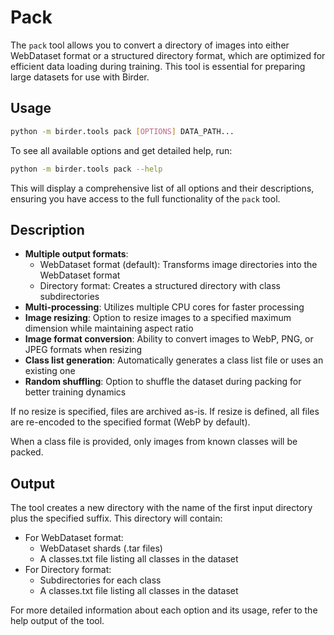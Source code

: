 # Pack

The `pack` tool allows you to convert a directory of images into either WebDataset format or a structured directory format, which are optimized for efficient data loading during training. This tool is essential for preparing large datasets for use with Birder.

## Usage

```sh
python -m birder.tools pack [OPTIONS] DATA_PATH...
```

To see all available options and get detailed help, run:

```sh
python -m birder.tools pack --help
```

This will display a comprehensive list of all options and their descriptions, ensuring you have access to the full functionality of the `pack` tool.

## Description

- **Multiple output formats**:
    - WebDataset format (default): Transforms image directories into the WebDataset format
    - Directory format: Creates a structured directory with class subdirectories
- **Multi-processing**: Utilizes multiple CPU cores for faster processing
- **Image resizing**: Option to resize images to a specified maximum dimension while maintaining aspect ratio
- **Image format conversion**: Ability to convert images to WebP, PNG, or JPEG formats when resizing
- **Class list generation**: Automatically generates a class list file or uses an existing one
- **Random shuffling**: Option to shuffle the dataset during packing for better training dynamics

If no resize is specified, files are archived as-is. If resize is defined, all files are re-encoded to the specified format (WebP by default).

When a class file is provided, only images from known classes will be packed.

## Output

The tool creates a new directory with the name of the first input directory plus the specified suffix. This directory will contain:

- For WebDataset format:
    - WebDataset shards (.tar files)
    - A classes.txt file listing all classes in the dataset
- For Directory format:
    - Subdirectories for each class
    - A classes.txt file listing all classes in the dataset

For more detailed information about each option and its usage, refer to the help output of the tool.
